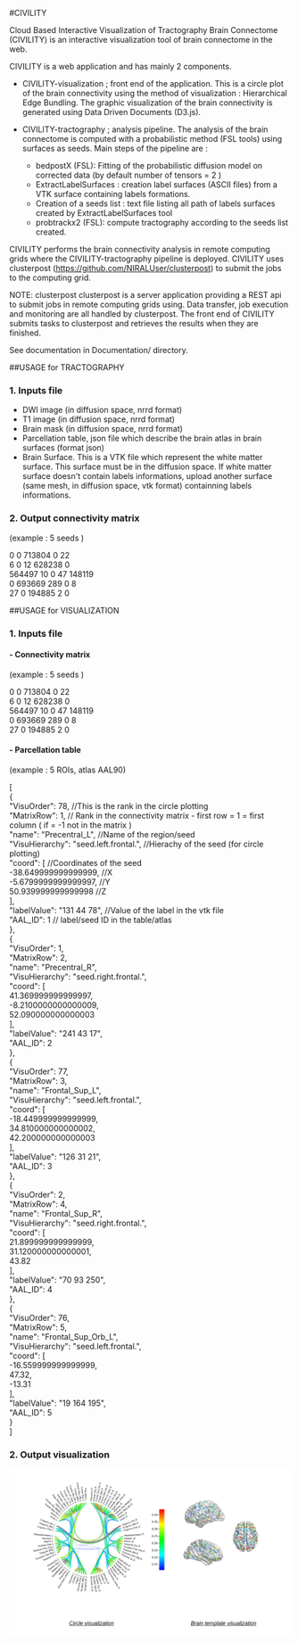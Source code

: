 #CIVILITY

Cloud Based Interactive Visualization of Tractography Brain Connectome (CIVILITY) is an interactive visualization tool of brain connectome in the web.

CIVILITY is a web application and has mainly 2 components.

- CIVILITY-visualization ; front end of the application. This is a circle plot of the brain connectivity using the method of visualization : Hierarchical Edge Bundling. The graphic visualization of the brain connectivity is generated using Data Driven Documents (D3.js).

- CIVILITY-tractography ; analysis pipeline. The analysis of the brain connectome is computed with a probabilistic method (FSL tools) using surfaces as seeds.
Main steps of the pipeline are : 
  * bedpostX (FSL): Fitting of the probabilistic diffusion model on corrected data (by default number of tensors = 2 )
  * ExtractLabelSurfaces : creation label surfaces (ASCII files) from a VTK surface containing labels formations.
  * Creation of a seeds list : text file listing all path of labels surfaces created by ExtractLabelSurfaces tool
  * probtrackx2 (FSL): compute tractography according to the seeds list created.

CIVILITY performs the brain connectivity analysis in remote computing grids where the CIVILITY-tractography pipeline is deployed. CIVILITY uses clusterpost (https://github.com/NIRALUser/clusterpost) to submit the jobs to the computing grid. 

NOTE: clusterpost
clusterpost is a server application providing a REST api to submit jobs in remote computing grids using. Data transfer, job execution and monitoring are all handled by clusterpost.
The front end of CIVILITY submits tasks to clusterpost and retrieves the results when they are finished. 


See documentation in Documentation/ directory. 


##USAGE for TRACTOGRAPHY 

### 1. Inputs file 

 - DWI image (in diffusion space, nrrd format)
 - T1 image (in diffusion space, nrrd format)
 - Brain mask (in diffusion space, nrrd format)
 - Parcellation table, json file which describe the brain atlas in brain surfaces (format json)
 - Brain Surface. This is a VTK file which represent the white matter surface. This surface must be in the diffusion space. 
		If white matter surface doesn't contain labels informations, upload another surface (same mesh, in diffusion space, vtk format) containning labels informations.


### 2. Output connectivity matrix  

(example : 5 seeds )

0  0  713804  0  22 <br/>
6  0  12  628238  0<br/>
564497  10  0  47  148119<br/>
0  693669  289  0  8<br/>
27  0  194885  2  0<br/>


##USAGE for VISUALIZATION 

### 1. Inputs file 

#### - Connectivity matrix

(example : 5 seeds )

0  0  713804  0  22 <br/>
6  0  12  628238  0<br/>
564497  10  0  47  148119<br/>
0  693669  289  0  8<br/>
27  0  194885  2  0<br/>


#### - Parcellation table 

(example : 5 ROIs, atlas AAL90)

[ <br/>
  { <br/>
    "VisuOrder": 78, //This is the rank in the circle plotting <br/> 
    "MatrixRow": 1, // Rank in the connectivity matrix - first row = 1 = first column ( if = -1 not in the matrix )  <br/> 
    "name": "Precentral_L", //Name of the region/seed  <br/>
    "VisuHierarchy": "seed.left.frontal.", //Hierachy of the seed (for circle plotting)  <br/>
    "coord": [ //Coordinates of the seed <br/> 
      -38.649999999999999, //X <br/> 
      -5.6799999999999997, //Y <br/>
      50.939999999999998 //Z <br/>
    ], <br/>
    "labelValue": "131 44 78", //Value of the label in the vtk file  <br/> 
    "AAL_ID": 1  // label/seed ID in the table/atlas <br/> 
  }, <br/>
  {<br/>
    "VisuOrder": 1, <br/>
    "MatrixRow": 2, <br/>
    "name": "Precentral_R", <br/>
    "VisuHierarchy": "seed.right.frontal.", <br/>
    "coord": [<br/>
      41.369999999999997, <br/>
      -8.2100000000000009, <br/>
      52.090000000000003<br/>
    ], <br/>
    "labelValue": "241 43 17", <br/>
    "AAL_ID": 2<br/>
  }, <br/>
  {<br/>
    "VisuOrder": 77, <br/>
    "MatrixRow": 3, <br/>
    "name": "Frontal_Sup_L", <br/>
    "VisuHierarchy": "seed.left.frontal.", <br/>
    "coord": [<br/>
      -18.449999999999999, <br/>
      34.810000000000002, <br/>
      42.200000000000003<br/>
    ], <br/>
    "labelValue": "126 31 21", <br/>
    "AAL_ID": 3<br/>
  }, <br/>
  {<br/>
    "VisuOrder": 2, <br/>
    "MatrixRow": 4, <br/>
    "name": "Frontal_Sup_R", <br/>
    "VisuHierarchy": "seed.right.frontal.", <br/>
    "coord": [<br/>
      21.899999999999999, <br/>
      31.120000000000001, <br/>
      43.82<br/>
    ], <br/>
    "labelValue": "70 93 250", <br/>
    "AAL_ID": 4<br/>
  }, <br/>
  {<br/>
    "VisuOrder": 76, <br/>
    "MatrixRow": 5, <br/>
    "name": "Frontal_Sup_Orb_L", <br/>
    "VisuHierarchy": "seed.left.frontal.", <br/>
    "coord": [<br/>
      -16.559999999999999, <br/>
      47.32, <br/>
      -13.31<br/>
    ], <br/>
    "labelValue": "19 164 195", <br/>
    "AAL_ID": 5<br/>
  }<br/>
 ]<br/>

### 2. Output visualization 

![Connectivity matrix visualization](src/civility-static/civility/data/CIVILITY_visualization.png "Connectivity matrix visualization")